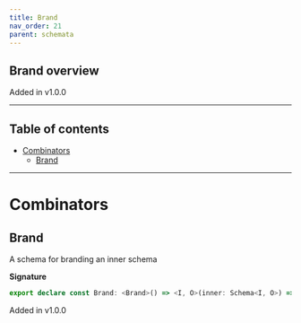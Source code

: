 ```yaml
---
title: Brand
nav_order: 21
parent: schemata
---
```


## Brand overview

Added in v1.0.0

---

<h2 class="text-delta">Table of contents</h2>

- [Combinators](#combinators)
  - [Brand](#brand)

---

# Combinators

## Brand

A schema for branding an inner schema

**Signature**

```ts
export declare const Brand: <Brand>() => <I, O>(inner: Schema<I, O>) => Schema<Opaque<I, Brand>, Opaque<O, Brand>>
```

Added in v1.0.0
